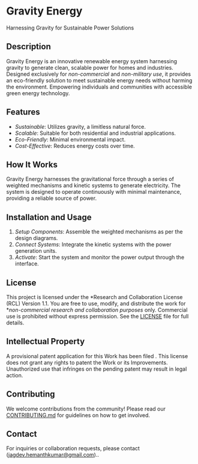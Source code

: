 # Gravity Energy
Harnessing Gravity for Sustainable Power Solutions

## Description
Gravity Energy is an innovative renewable energy system harnessing gravity to generate clean, scalable power for homes and industries. Designed exclusively for *non-commercial* and *non-military use*, it provides an eco-friendly solution to meet sustainable energy needs without harming the environment. Empowering individuals and communities with accessible green energy technology.

## Features
- *Sustainable*: Utilizes gravity, a limitless natural force.
- *Scalable*: Suitable for both residential and industrial applications.
- *Eco-Friendly*: Minimal environmental impact.
- *Cost-Effective*: Reduces energy costs over time.

## How It Works
Gravity Energy harnesses the gravitational force through a series of weighted mechanisms and kinetic systems to generate electricity. The system is designed to operate continuously with minimal maintenance, providing a reliable source of power.

## Installation and Usage
1. *Setup Components*: Assemble the weighted mechanisms as per the design diagrams.
2. *Connect Systems*: Integrate the kinetic systems with the power generation units.
3. *Activate*: Start the system and monitor the power output through the interface.

## License
This project is licensed under the *Research and Collaboration License (RCL) Version 1.1. You are free to use, modify, and distribute the work for **non-commercial research and collaboration purposes* only. Commercial use is prohibited without express permission. See the [LICENSE](./LICENSE) file for full details.

## Intellectual Property
A provisional patent application for this Work has been filed . This license does not grant any rights to patent the Work or its Improvements. Unauthorized use that infringes on the pending patent may result in legal action.

## Contributing
We welcome contributions from the community! Please read our [CONTRIBUTING.md](./CONTRIBUTING.md) for guidelines on how to get involved.

## Contact
For inquiries or collaboration requests, please contact (jagdev.hemanthkumar@gmail.com)..
